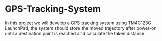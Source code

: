 # GPS-Tracking-System
In this project we will develop a GPS tracking system using TM4C123G LaunchPad, the  system should store the moved trajectory after power-on until a destination point is  reached and calculate the taken distance.
